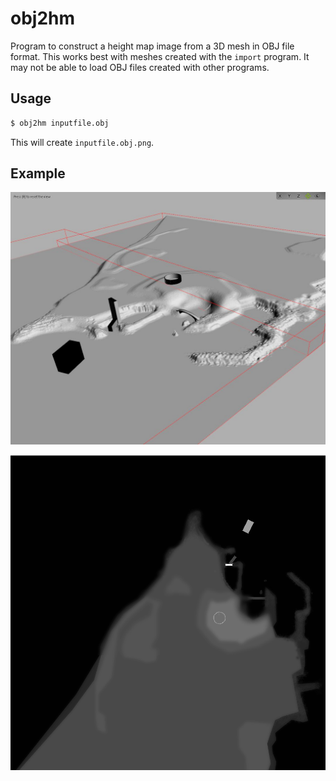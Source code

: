 # obj2hm

Program to construct a height map image from a 3D mesh in OBJ file format. This
works best with meshes created with the `import` program. It may not be able to
load OBJ files created with other programs.

## Usage

~~~sh
$ obj2hm inputfile.obj
~~~

This will create `inputfile.obj.png`.

## Example

![Source Mesh](source_mesh.jpg?raw=true)

![Generated Map](generated_map.png?raw=true)
